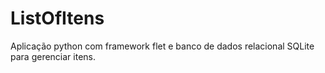 # ListOfItens
Aplicação python com framework flet e banco de dados relacional SQLite para gerenciar itens.
